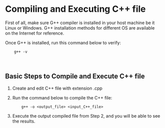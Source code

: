 # Compiling and Executing C++ file

First of all, make sure G++ compiler is installed in your host machine be it Linux or Windows. G++ installation methods for different OS are available on the Internet for reference.

Once G++ is installed, run this command below to verify:
```
    g++ -v
```

<br>

## Basic Steps to Compile and Execute C++ file

1) Create and edit C++ file with extension .cpp

2) Run the command below to compile the C++ file:
    ```
        g++ -o <output_file> <input_C++_file>
    ```

3) Execute the output compiled file from Step 2, and you will be able to see the results.